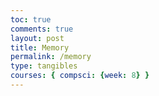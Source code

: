 ```yaml
---
toc: true
comments: true
layout: post
title: Memory
permalink: /memory
type: tangibles
courses: { compsci: {week: 8} }
---
```

<html lang="en">
<head>
    <meta charset="UTF-8">
    <meta name="viewport" content="width=device-width, initial-scale=1.0">
    <title>Memory Game</title>
    <link rel="stylesheet" href="style2.css">
</head>
<body>
    <div id="cards-grid">
    </div>
    <script src="script2.js" defer></script>
    <script>
        document.addEventListener('DOMContentLoaded', async function() {
            try {
                await initializeMemoryGame(imagePaths); 
            } catch (error) {
                console.error('Error initializing memory game:', error);
            }
        });
    </script>
</body>
</html>